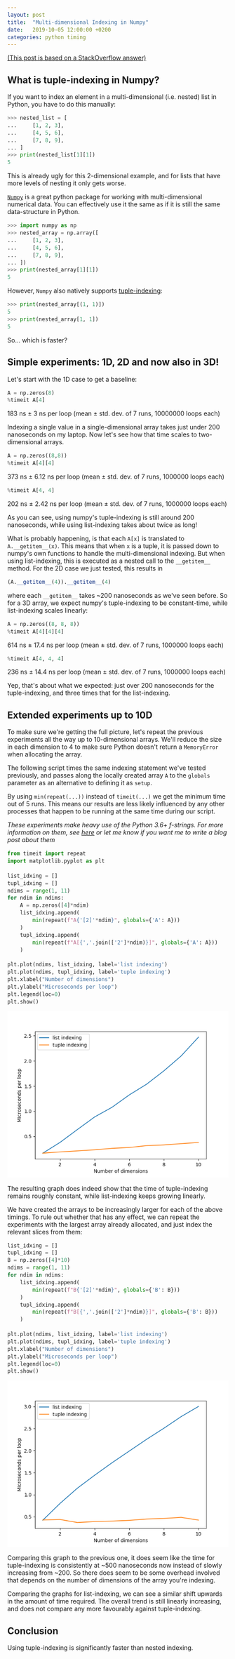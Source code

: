 ```yaml
---
layout: post
title:  "Multi-dimensional Indexing in Numpy"
date:   2019-10-05 12:00:00 +0200
categories: python timing
---
```


[(This post is based on a StackOverflow answer)](https://stackoverflow.com/questions/57623010/optimizing-performance-of-list-comprehension-using-all-indexes-in-own-functions/57750084#57750084)

## What is tuple-indexing in Numpy?

If you want to index an element in a multi-dimensional (i.e. nested) list in Python, you have to do this manually:

```python
>>> nested_list = [
...     [1, 2, 3],
...     [4, 5, 6],
...     [7, 8, 9],
... ]
>>> print(nested_list[1][1])
5
```

This is already ugly for this 2-dimensional example, and for lists that have more levels of nesting it only gets worse.

[`Numpy`][3] is a great python package for working with multi-dimensional numerical data. You can effectively use it the same as if it is still the same data-structure in Python.

```python
>>> import numpy as np
>>> nested_array = np.array([
...     [1, 2, 3],
...     [4, 5, 6],
...     [7, 8, 9],
... ])
>>> print(nested_array[1][1])
5
```

However, `Numpy` also natively supports [tuple-indexing][1]:

```python
>>> print(nested_array[(1, 1)])
5
>>> print(nested_array[1, 1])
5
```

So... which is faster?

## Simple experiments: 1D, 2D and now also in 3D!

Let's start with the 1D case to get a baseline:

```python
A = np.zeros(8)
%timeit A[4]
```
183 ns ± 3 ns per loop (mean ± std. dev. of 7 runs, 10000000 loops each)

Indexing a single value in a single-dimensional array takes just under 200 nanoseconds on my laptop. Now let's see how that time scales to two-dimensional arrays.

```python
A = np.zeros((8,8))
%timeit A[4][4]
```
373 ns ± 6.12 ns per loop (mean ± std. dev. of 7 runs, 1000000 loops each)
```python
%timeit A[4, 4]
```
202 ns ± 2.42 ns per loop (mean ± std. dev. of 7 runs, 1000000 loops each)

As you can see, using numpy's tuple-indexing is still around 200 nanoseconds, while using list-indexing takes about twice as long!

What is probably happening, is that each `A[x]` is translated to `A.__getitem__(x)`. This means that when `x` is a tuple, it is passed down to numpy's own functions to handle the multi-dimensional indexing. But when using list-indexing, this is executed as a nested call to the `__getitem__` method. For the 2D case we just tested, this results in
```python
(A.__getitem__(4)).__getitem__(4)
```
where each `__getitem__` takes ~200 nanoseconds as we've seen before. So for a 3D array, we expect numpy's tuple-indexing to be constant-time, while list-indexing scales linearly:

```python
A = np.zeros((8, 8, 8))
%timeit A[4][4][4]
```
614 ns ± 17.4 ns per loop (mean ± std. dev. of 7 runs, 1000000 loops each)
```python
%timeit A[4, 4, 4]
```
236 ns ± 14.4 ns per loop (mean ± std. dev. of 7 runs, 1000000 loops each)

Yep, that's about what we expected: just over 200 nanoseconds for the tuple-indexing, and three times that for the list-indexing.

## Extended experiments up to 10D

To make sure we're getting the full picture, let's repeat the previous experiments all the way up to 10-dimensional arrays. We'll reduce the size in each dimension to 4 to make sure Python doesn't return a `MemoryError` when allocating the array.

The following script times the same indexing statement we've tested previously, and passes along the locally created array `A` to the `globals` parameter as an alternative to defining it as `setup`.

By using `min(repeat(...))` instead of `timeit(...)` we get the minimum time out of 5 runs. This means our results are less likely influenced by any other processes that happen to be running at the same time during our script.

*These experiments make heavy use of the Python 3.6+ f-strings. For more information on them, see [here][2] or let me know if you want me to write a blog post about them*

```python
from timeit import repeat
import matplotlib.pyplot as plt

list_idxing = []
tupl_idxing = []
ndims = range(1, 11)
for ndim in ndims:
    A = np.zeros([4]*ndim)
    list_idxing.append(
        min(repeat(f"A{'[2]'*ndim}", globals={'A': A}))
    )
    tupl_idxing.append(
        min(repeat(f"A[{','.join(['2']*ndim)}]", globals={'A': A}))
    )

plt.plot(ndims, list_idxing, label='list indexing')
plt.plot(ndims, tupl_idxing, label='tuple indexing')
plt.xlabel("Number of dimensions")
plt.ylabel("Microseconds per loop")
plt.legend(loc=0)
plt.show()
```
![](/img/list-vs-tuple-indexing.png)

The resulting graph does indeed show that the time of tuple-indexing remains roughly constant, while list-indexing keeps growing linearly.

We have created the arrays to be increasingly larger for each of the above timings. To rule out whether that has any effect, we can repeat the experiments with the largest array already allocated, and just index the relevant slices from them:

```python
list_idxing = []
tupl_idxing = []
B = np.zeros([4]*10)
ndims = range(1, 11)
for ndim in ndims:
    list_idxing.append(
        min(repeat(f"B{'[2]'*ndim}", globals={'B': B}))
    )
    tupl_idxing.append(
        min(repeat(f"B[{','.join(['2']*ndim)}]", globals={'B': B}))
    )

plt.plot(ndims, list_idxing, label='list indexing')
plt.plot(ndims, tupl_idxing, label='tuple indexing')
plt.xlabel("Number of dimensions")
plt.ylabel("Microseconds per loop")
plt.legend(loc=0)
plt.show()
```
![](/img/list-vs-tuple-indexing-const-size-array.png)

Comparing this graph to the previous one, it does seem like the time for tuple-indexing is consistently at ~500 nanoseconds now instead of slowly increasing from ~200. So there does seem to be some overhead involved that depends on the number of dimensions of the array you're indexing.

Comparing the graphs for list-indexing, we can see a similar shift upwards in the amount of time required. The overall trend is still linearly increasing, and does not compare any more favourably against tuple-indexing.

## Conclusion

Using tuple-indexing is significantly faster than nested indexing.

[1]: https://docs.scipy.org/doc/numpy/reference/arrays.indexing.html
[2]: https://docs.python.org/3.7/reference/lexical_analysis.html#f-strings
[3]: https://numpy.org/
